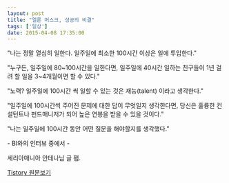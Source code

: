 ```yaml
---
layout: post
title: "엘론 머스크, 성공의 비결"
tags: ['일상']
date: 2015-04-08 17:35:00
---
```

"나는 정말 열심히 일한다. 일주일에 최소한 100시간 이상은 일에 투입한다."

"누구든, 일주일에 80~100시간을 일한다면, 일주일에 40시간 일하는 친구들이 1년 걸려 할 일을 3~4개월이면 할 수 있다."

"노력? 일주일에 100시간 씩 일할 수 있는 것은 재능(talent) 이라고 생각한다."

"일주일에 100시간씩 주어진 문제에 대한 답이 무엇일지 생각한다면, 당신은 훌륭한 컨설턴트나 펀드매니저가 되어 높은 연봉을 받을 수 있을 것이다."

"나는 일주일에 100시간 동안 어떤 질문을 해야할지를 생각했다."

  


\- BI와의 인터뷰 중에서 -

  


  


세리아매니아 안테나님 글 펌.


[Tistory 원문보기](http://khanrc.tistory.com/90)
